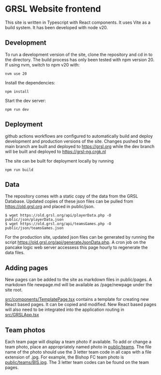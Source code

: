 # GRSL Website frontend

This site is written in Typescript with React components.  It uses Vite as a build system.  It has been developed with node v20.   

## Development

To run a development version of the site, clone the repository and cd in to the directory.  The build process has only been tested with npm version 20.  If using nvm, switch to npm v20 with:
```
nvm use 20
```

Install the dependencies:
```
npm install
```

Start the dev server:
```
npm run dev
```

## Deployment

github actions workflows are configured to automatically build and deploy development and production versions of the site.  Changes pushed to the main branch are built and deployed to https://grsl.org while the dev branch will be built and deployed to https://grsl-ng.crgk.nl

The site can be built for deployment locally by running 
```
npm run build
```

## Data

The repository comes with a static copy of the data from the GRSL Database.  Updated copies of these json files can be pulled from https://old.grsl.org and placed in public/json.  

```
$ wget https://old.grsl.org/api/playerData.php -O public/json/playerData.json
$ wget https://old.grsl.org/api/teamsGames.php -O public/json/teamsGames.json
```

For the production site, updated json files can be generated by running the script https://old.grsl.org/api/generateJsonData.php.  A cron job on the pancake logic web server accessess this page hourly to regenerate the data files.  

## Adding pages

New pages can be added to the site as markdown files in public/pages.  A markdown file newpage.md will be available as /page/newpage under the site root.  

[src/components/TemplatePage.tsx](src/components/TemplatePage.tsx) contains a template for creating new React based pages.  It can be copied and modified.  New React based pages will also need to be integrated into the application routing in [src/GRSLApp.tsx](src/GRSLApp.tsx)
    
## Team photos

Each team page will display a team photo if available.   To add or change a team photo, place an appropriately named photo in [public/teams](public/teams).  The file name of the photo should use the 3 letter team code in all caps with a file extension of .jpg.  For example, the Bishop FC team photo is [public/teams/BIS.jpg](public/teams/BIS.jpg).  The 3 letter team codes can be found on the team pages.  